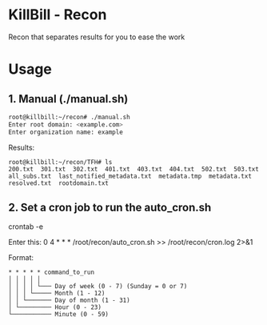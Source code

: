 # KillBill - Recon
Recon that separates results for you to ease the work

# Usage
## 1. Manual (./manual.sh)
``` bash
root@killbill:~/recon# ./manual.sh 
Enter root domain: <example.com>
Enter organization name: example
```
Results:
```
root@killbill:~/recon/TFH# ls
200.txt  301.txt  302.txt  401.txt  403.txt  404.txt  502.txt  503.txt  all_subs.txt  last_notified_metadata.txt  metadata.tmp  metadata.txt  resolved.txt  rootdomain.txt
```

## 2. Set a cron job to run the auto_cron.sh

crontab -e

Enter this:
0 4 * * * /root/recon/auto_cron.sh >> /root/recon/cron.log 2>&1

Format:
```
* * * * * command_to_run
│ │ │ │ │
│ │ │ │ └─── Day of week (0 - 7) (Sunday = 0 or 7)
│ │ │ └───── Month (1 - 12)
│ │ └─────── Day of month (1 - 31)
│ └───────── Hour (0 - 23)
└─────────── Minute (0 - 59)
```
